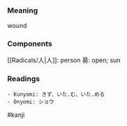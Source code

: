 ### Meaning

wound

### Components

[[Radicals/人|人]]: person 昜: open; sun

### Readings

```
- Kunyomi: きず、いた.む、いた.める
- Onyomi: ショウ
```

#kanji